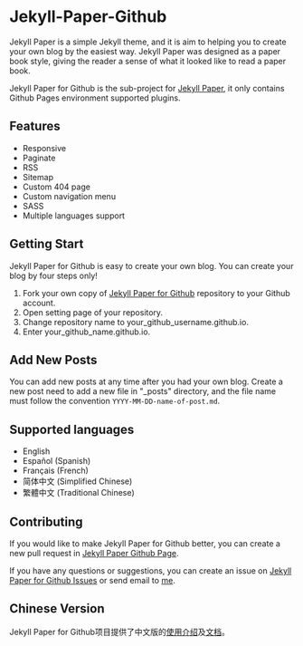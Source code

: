 # Jekyll-Paper-Github

Jekyll Paper is a simple Jekyll theme, and it is aim to helping you to create your own blog by the easiest way. Jekyll Paper was designed as a paper book style, giving the reader a sense of what it looked like to read a paper book.

Jekyll Paper for Github is the sub-project for [Jekyll Paper][jekyll-paper], it only contains Github Pages environment supported plugins.

## Features

- Responsive
- Paginate
- RSS
- Sitemap
- Custom 404 page
- Custom navigation menu
- SASS
- Multiple languages support

## Getting Start

Jekyll Paper for Github is easy to create your own blog. You can create your blog by four steps only!

1. Fork your own copy of [Jekyll Paper for Github][jekyll-paper-github] repository to your Github account.
2. Open setting page of your repository.
3. Change repository name to your_github_username.github.io.
4. Enter your_github_name.github.io.

## Add New Posts

You can add new posts at any time after you had your own blog. Create a new post need to add a new file in "_posts" directory, and the file name must follow the convention `YYYY-MM-DD-name-of-post.md`.

## Supported languages

- English
- Español (Spanish)
- Français (French)
- 简体中文 (Simplified Chinese)
- 繁體中文 (Traditional Chinese)

## Contributing

If you would like to make Jekyll Paper for Github better, you can create a new pull request in [Jekyll Paper Github Page][jekyll-paper-github].

If you have any questions or suggestions, you can create an issue on [Jekyll Paper for Github Issues][jekyll-paper-github-issues] or send email to [me](mailto:i@ghosind.com).

## Chinese Version

Jekyll Paper for Github项目提供了中文版的[使用介绍](https://github.com/ghosind/Jekyll-Paper-Github/wiki/%E5%BC%80%E5%A7%8B%E4%BD%BF%E7%94%A8Jekyll-Paper-for-Github)及[文档](https://github.com/ghosind/Jekyll-Paper-Github/wiki#%E4%B8%AD%E6%96%87%E7%89%88%E7%94%A8%E6%88%B7%E6%89%8B%E5%86%8Cchinese-version)。

[jekyll-paper]: https://github.com/ghosind/Jekyll-Paper
[jekyll-paper-github]: https://github.com/ghosind/Jekyll-Paper-Github
[jekyll-paper-github-issues]: https://github.com/ghosind/Jekyll-Paper-Github/issues